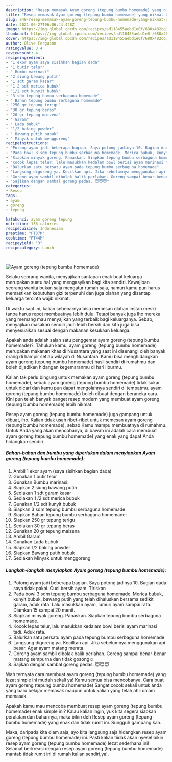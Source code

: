 ```yaml
---
description: "Resep memasak Ayam goreng (tepung bumbu homemade) yang nikmat Untuk Jualan"
title: "Resep memasak Ayam goreng (tepung bumbu homemade) yang nikmat Untuk Jualan"
slug: 849-resep-memasak-ayam-goreng-tepung-bumbu-homemade-yang-nikmat-untuk-jualan
date: 2021-06-27T06:06:44.448Z
image: https://img-global.cpcdn.com/recipes/ad118455aebd1e0f/680x482cq70/ayam-goreng-tepung-bumbu-homemade-foto-resep-utama.jpg
thumbnail: https://img-global.cpcdn.com/recipes/ad118455aebd1e0f/680x482cq70/ayam-goreng-tepung-bumbu-homemade-foto-resep-utama.jpg
cover: https://img-global.cpcdn.com/recipes/ad118455aebd1e0f/680x482cq70/ayam-goreng-tepung-bumbu-homemade-foto-resep-utama.jpg
author: Olive Ferguson
ratingvalue: 3.4
reviewcount: 4
recipeingredient:
- "1 ekor ayam saya sisihkan bagian dada"
- "1 butir telur"
- " Bumbu marinasi"
- "2 siung bawang putih"
- "1 sdt garam kasar"
- "1 2 sdt merica bubuk"
- "1/2 sdt kunyit bubuk"
- "3 sdm tepung bumbu serbaguna homemade"
- " Bahan tepung bumbu serbaguna homemade"
- "250 gr tepung terigu"
- "30 gr tepung beras"
- "20 gr tepung maizena"
- " Garam"
- " Lada bubuk"
- "1/2 baking powder"
- " Bawang putih bubuk"
- " Minyak untuk menggoreng"
recipeinstructions:
- "Potong ayam jadi beberapa bagian. Saya potong jadinya 10. Bagian dada saya tidak pakai. Cuci bersih ayam. Tiriskan"
- "Pada bowl 3 sdm tepung bumbu serbaguna homemade. Merica bubuk, kunyit bubuk, bawang putih yang telah dihaluskan bersama sedikit garam, aduk rata. Lalu masukkan ayam, lumuri ayam sampai rata. Diamkan 15 sampai 20 menit."
- "Siapkan minyak goreng. Panaskan. Siapkan tepung bumbu serbaguna homemade."
- "Kocok lepas telur, lalu masukkan kedalam bowl berisi ayam marinasi tadi. Aduk rata."
- "Balurkan satu persatu ayam pada tepung bumbu serbaguna homemade"
- "Langsung digoreng ya. Kecilkan api. Jika sebelumnya menggunakan api besar. Agar ayam matang merata."
- "Goreng ayam sambil dibolak balik perlahan. Goreng sampai benar-benar matang sempurna dan tidak gosong☺️"
- "Sajikan dengan sambal goreng pedas. 😇😇😇"
categories:
- Resep
tags:
- ayam
- goreng
- tepung

katakunci: ayam goreng tepung 
nutrition: 136 calories
recipecuisine: Indonesian
preptime: "PT37M"
cooktime: "PT44M"
recipeyield: "3"
recipecategory: Lunch

---
```



![Ayam goreng (tepung bumbu homemade)](https://img-global.cpcdn.com/recipes/ad118455aebd1e0f/680x482cq70/ayam-goreng-tepung-bumbu-homemade-foto-resep-utama.jpg)

Selaku seorang wanita, menyajikan santapan enak buat keluarga merupakan suatu hal yang mengasyikan bagi kita sendiri. Kewajiban seorang  wanita bukan saja mengatur rumah saja, namun kamu pun harus memastikan kebutuhan gizi terpenuhi dan juga olahan yang disantap keluarga tercinta wajib nikmat.

Di waktu  saat ini, kalian sebenarnya bisa memesan olahan instan meski tanpa harus repot membuatnya lebih dulu. Tetapi banyak juga lho mereka yang memang mau menyajikan yang terbaik bagi keluarganya. Sebab, menyajikan masakan sendiri jauh lebih bersih dan kita juga bisa menyesuaikan sesuai dengan makanan kesukaan keluarga. 



Apakah anda adalah salah satu penggemar ayam goreng (tepung bumbu homemade)?. Tahukah kamu, ayam goreng (tepung bumbu homemade) merupakan makanan khas di Nusantara yang saat ini disenangi oleh banyak orang di hampir setiap wilayah di Nusantara. Kamu bisa menghidangkan ayam goreng (tepung bumbu homemade) hasil sendiri di rumahmu dan boleh dijadikan hidangan kegemaranmu di hari liburmu.

Kalian tak perlu bingung untuk memakan ayam goreng (tepung bumbu homemade), sebab ayam goreng (tepung bumbu homemade) tidak sukar untuk dicari dan kamu pun dapat mengolahnya sendiri di tempatmu. ayam goreng (tepung bumbu homemade) boleh dibuat dengan beraneka cara. Kini pun telah banyak banget resep modern yang membuat ayam goreng (tepung bumbu homemade) lebih nikmat.

Resep ayam goreng (tepung bumbu homemade) juga gampang untuk dibuat, lho. Kalian tidak usah ribet-ribet untuk memesan ayam goreng (tepung bumbu homemade), sebab Kamu mampu membuatnya di rumahmu. Untuk Anda yang akan mencobanya, di bawah ini adalah cara membuat ayam goreng (tepung bumbu homemade) yang enak yang dapat Anda hidangkan sendiri.

<!--inarticleads1-->

##### Bahan-bahan dan bumbu yang diperlukan dalam menyiapkan Ayam goreng (tepung bumbu homemade):

1. Ambil 1 ekor ayam (saya sisihkan bagian dada)
1. Gunakan 1 butir telur
1. Gunakan  Bumbu marinasi:
1. Siapkan 2 siung bawang putih
1. Sediakan 1 sdt garam kasar
1. Sediakan 1 /2 sdt merica bubuk
1. Gunakan 1/2 sdt kunyit bubuk
1. Siapkan 3 sdm tepung bumbu serbaguna homemade
1. Siapkan  Bahan tepung bumbu serbaguna homemade:
1. Siapkan 250 gr tepung terigu
1. Sediakan 30 gr tepung beras
1. Gunakan 20 gr tepung maizena
1. Ambil  Garam
1. Gunakan  Lada bubuk
1. Siapkan 1/2 baking powder
1. Siapkan  Bawang putih bubuk
1. Sediakan  Minyak untuk menggoreng




<!--inarticleads2-->

##### Langkah-langkah menyiapkan Ayam goreng (tepung bumbu homemade):

1. Potong ayam jadi beberapa bagian. Saya potong jadinya 10. Bagian dada saya tidak pakai. Cuci bersih ayam. Tiriskan
1. Pada bowl 3 sdm tepung bumbu serbaguna homemade. Merica bubuk, kunyit bubuk, bawang putih yang telah dihaluskan bersama sedikit garam, aduk rata. Lalu masukkan ayam, lumuri ayam sampai rata. Diamkan 15 sampai 20 menit.
1. Siapkan minyak goreng. Panaskan. Siapkan tepung bumbu serbaguna homemade.
1. Kocok lepas telur, lalu masukkan kedalam bowl berisi ayam marinasi tadi. Aduk rata.
1. Balurkan satu persatu ayam pada tepung bumbu serbaguna homemade
1. Langsung digoreng ya. Kecilkan api. Jika sebelumnya menggunakan api besar. Agar ayam matang merata.
1. Goreng ayam sambil dibolak balik perlahan. Goreng sampai benar-benar matang sempurna dan tidak gosong☺️
1. Sajikan dengan sambal goreng pedas. 😇😇😇




Wah ternyata cara membuat ayam goreng (tepung bumbu homemade) yang lezat simple ini mudah sekali ya! Kamu semua bisa mencobanya. Cara buat ayam goreng (tepung bumbu homemade) Sangat cocok sekali untuk anda yang baru belajar memasak maupun untuk kalian yang telah ahli dalam memasak.

Apakah kamu mau mencoba membuat resep ayam goreng (tepung bumbu homemade) enak simple ini? Kalau kalian ingin, yuk kita segera siapkan peralatan dan bahannya, maka bikin deh Resep ayam goreng (tepung bumbu homemade) yang enak dan tidak rumit ini. Sungguh gampang kan. 

Maka, daripada kita diam saja, ayo kita langsung saja hidangkan resep ayam goreng (tepung bumbu homemade) ini. Pasti kalian tiidak akan nyesel bikin resep ayam goreng (tepung bumbu homemade) lezat sederhana ini! Selamat berkreasi dengan resep ayam goreng (tepung bumbu homemade) mantab tidak rumit ini di rumah kalian sendiri,ya!.

